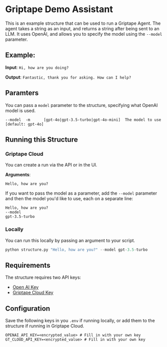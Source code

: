 # Griptape Demo Assistant

This is an example structure that can be used to run a Griptape Agent. The agent takes a string as an input, and returns a string after being sent to an LLM. It uses OpenAI, and allows you to specify the model using the `--model` parameter.

## Example:

**Input**: `Hi, how are you doing?`

**Output**: `Fantastic, thank you for asking. How can I help?`

## Paramters

You can pass a `model` parameter to the structure, specifying what OpenAI model is used.

```
--model  -m      [gpt-4o|gpt-3.5-turbo|gpt-4o-mini]  The model to use [default: gpt-4o]
```

## Running this Structure

### Griptape Cloud

You can create a run via the API or in the UI.

**Arguments**:

```
Hello, how are you?
```

If you want to pass the model as a parameter, add the `--model` parameter and then the model you'd like to use, each on a separate line:

```
Hello, how are you?
--model
gpt-3.5-turbo
```

### Locally

You can run this locally by passing an argument to your script.

```python
python structure.py "Hello, how are you?" --model gpt-3.5-turbo
```

## Requirements

The structure requires two API keys:

- [Open AI Key](https://platform.openai.com/api-keys)
- [Griptape Cloud Key](https://cloud.griptape.ai/configuration/api-keys)

## Configuration

Save the following keys in you `.env` if running locally, or add them to the structure if running in Griptape Cloud.

```.env
OPENAI_API_KEY=<encrypted_value> # Fill in with your own key
GT_CLOUD_API_KEY=<encrypted_value> # Fill in with your own key
```
